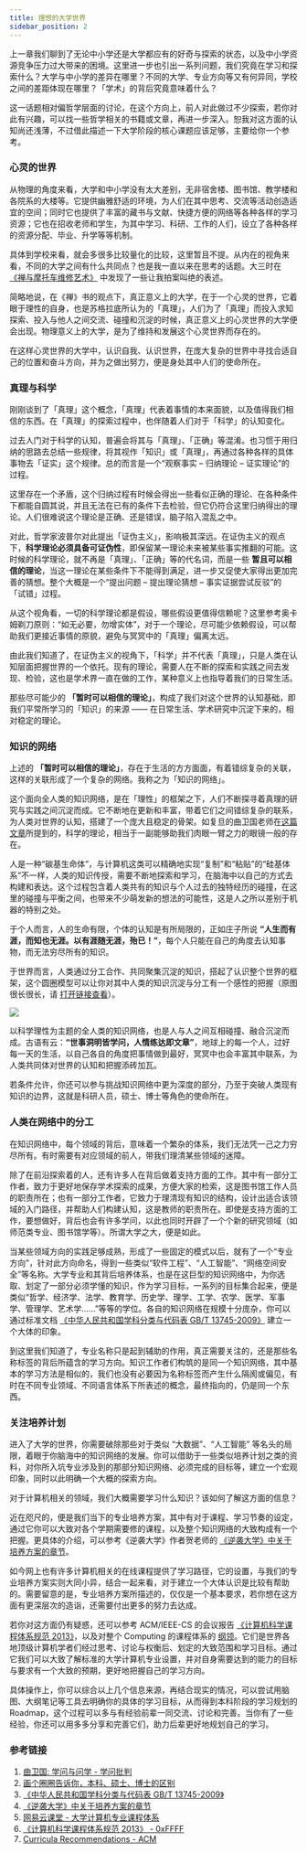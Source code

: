```yaml
---
title: 理想的大学世界
sidebar_position: 2
---
```


上一章我们聊到了无论中小学还是大学都应有的好奇与探索的状态，以及中小学资源竞争压力过大带来的困境。这里进一步也引出一系列问题，我们究竟在学习和探索什么？大学与中小学的差异在哪里？不同的大学、专业方向等又有何异同，学校之间的差距体现在哪里？「学术」的背后究竟意味着什么？

这一话题相对偏哲学层面的讨论，在这个方向上，前人对此做过不少探索，若你对此有兴趣，可以找一些哲学相关的书籍或文章，再进一步深入。恕我对这方面的认知尚还浅薄，不过借此描述一下大学阶段的核心课题应该足够，主要给你一个参考。

### 心灵的世界

从物理的角度来看，大学和中小学没有太大差别，无非宿舍楼、图书馆、教学楼和各院系的大楼等。它提供幽雅舒适的环境，为人们在其中思考、交流等活动创造适宜的空间；同时它也提供了丰富的藏书与文献、快捷方便的网络等各种各样的学习资源；它也在招收老师和学生，为其中学习、科研、工作的人们，设立了各种各样的资源分配、毕业、升学等等机制。

具体到学校来看，就会多很多比较量化的比较，这里暂且不提。从内在的视角来看，不同的大学之间有什么共同点？也是我一直以来在思考的话题。大三时在 [《禅与摩托车维修艺术》](https://book.douban.com/subject/6811366/) 中发现了一些让我拍案叫绝的表述。

简略地说，在《禅》书的观点下，真正意义上的大学，在于一个心灵的世界，它着眼于理性的自身，也是苏格拉底所认为的「真理」，人们为了「真理」而投入求知探索、投入与他人之间交流、碰撞和沉淀的时候，真正意义上的心灵世界的大学便会出现。物理意义上的大学，是为了维持和发展这个心灵世界而存在的。

在这样心灵世界的大学中，认识自我、认识世界，在庞大复杂的世界中寻找合适自己的位置和奋斗方向，并为之做出努力，便是身处其中人们的使命所在。

### 真理与科学

刚刚谈到了「真理」这个概念，「真理」代表着事情的本来面貌，以及值得我们相信的东西。在「真理」的探索过程中，也伴随着人们对于「科学」的认知变化。

过去人门对于科学的认知，普遍会将其与「真理」、「正确」等混淆。也习惯于用归纳的思路去总结一些规律，将其视作「知识」或「真理」，再通过各种各样的具体事物去「证实」这个规律。总的而言是一个“观察事实 – 归纳理论 – 证实理论”的过程。

这里存在一个矛盾，这个归纳过程有时候会得出一些看似正确的理论、在各种条件下都能自圆其说，并且无法在已有的条件下去检验，但它仍符合这里归纳得出的理论。人们很难说这个理论是正确、还是错误，脑子陷入混乱之中。

对此，哲学家波普尔对此提出「证伪主义」，影响极其深远。在证伪主义的观点下，**科学理论必须具备可证伪性**，即保留某一理论未来被某些事实推翻的可能。这时候的科学理论，就不再是「真理」、「正确」等的代名词，而是一些 **暂且可以相信的理论**，当这一理论在某些条件下不能得到满足，进一步又促使大家得出更加完善的猜想。整个大概是一个“提出问题 – 提出理论猜想 – 事实证据尝试反驳”的「试错」过程。

从这个视角看，一切的科学理论都是假设，哪些假设更值得信赖呢？这里参考奥卡姆剃刀原则：“如无必要，勿增实体”，对于一个理论，尽可能少依赖假设，可以帮助我们更接近事情的原貌，避免与冥冥中的「真理」偏离太远。

由此我们知道了，在证伪主义的视角下，「科学」并不代表「真理」，只是人类在认知层面把握世界的一个依托。现有的理论，需要人在不断的探索和实践之间去发现、检验，这也是学术界一直在做的工作，某种意义上也指导着我们的日常生活。

那些尽可能少的 **「暂时可以相信的理论」**，构成了我们对这个世界的认知基础，即我们平常所学习的「知识」的来源 —— 在日常生活、学术研究中沉淀下来的，相对稳定的理论。

### 知识的网络

上述的 **「暂时可以相信的理论」**，存在于生活的方方面面，有着错综复杂的关联，这样的关联形成了一个复杂的网络。我称之为「知识的网络」。

这个面向全人类的知识网络，是在「理性」的框架之下，人们不断探寻着真理的研究与实践之间沉淀而成。它不断地在更新和丰富，带着它们之间错综复杂的联系，为人类对世界的认知，搭建了一个庞大且稳定的骨架。如复旦的曲卫国老师在[这篇文章](https://mp.weixin.qq.com/s?__biz=MzU4ODk2Njc4OA==&mid=2247483653&idx=1&sn=b50831b59ff1d0ed1689ccc8d7a02888&chksm=fdd5ffeecaa276f803b4cd6c6d5a225ed80ced023a308bcd63d37b58d616b5d8ddd61df47f93&mpshare=1&scene=1&srcid=#rd)所提到的，科学的理论，相当于一副能够助我们肉眼一臂之力的眼镜一般的存在。

人是一种“碳基生命体”，与计算机这类可以精确地实现“复制”和“粘贴”的“硅基体系”不一样，人类的知识传授，需要不断地探索和学习，在脑海中以自己的方式去构建和表达。这个过程包含着人类共有的知识与个人过去的独特经历的碰撞，在这里的碰撞与平衡之间，也带来不少萌发新的想法的可能性，这是人之所以差别于机器的特别之处。

于个人而言，人的生命有限，个体的认知是有所局限的，正如庄子所说 **“人生而有涯，而知也无涯。以有涯随无涯，殆已！”**，每个人只能在自己的角度去认知事物，而无法穷尽所有的知识。

于世界而言，人类通过分工合作、共同聚集沉淀的知识，搭起了认识整个世界的框架，这个圆圈模型可以让你对其中人类的知识沉淀与分工有一个感性的把握（原图很长很长，请 [打开链接查看](https://static.0xffff.one/assets/files/2022-07-02/1656755525-570131-knowledge-circle.jpg)）。

<a href="https://static.0xffff.one/assets/files/2022-07-02/1656755525-570131-knowledge-circle.jpg" target="_blank" title="点击查看原图">
  <img src="https://static.0xffff.one/files/2023-10-20/1697815200-36107-human-knowledge.jpg" style={{ maxWidth: '300px' }} />
</a>

以科学理性为主题的全人类的知识网络，也是人与人之间互相碰撞、融合沉淀而成。古语有云：**“世事洞明皆学问，人情练达即文章”**，地球上的每一个人，过好每一天的生活，以自己各自的角度把事情做到最好，冥冥中也会丰富其中联系，为人类共同体对世界的认知和把握添砖加瓦。

若条件允许，你还可以参与挑战知识网络中更为深度的部分，乃至于突破人类现有知识的边界，这就是科研人员，硕士、博士等角色的使命所在。

### 人类在网络中的分工

在知识网络中，每个领域的背后，意味着一个繁杂的体系，我们无法凭一己之力穷尽所有。有时需要有对应领域的前人，带我们理清某些领域的迷障。

除了在前沿探索着的人，还有许多人在背后做着支持方面的工作。其中有一部分工作者，致力于更好地保存学术探索的成果，方便大家的检索，这是图书馆工作人员的职责所在；也有一部分工作者，它致力于理清现有知识的结构，设计出适合该领域的入门路径，并帮助人们构建认知，这是教师的职责所在。即使是支持方面的工作，要想做好，背后也会有许多学问，以此也同时开辟了一个个新的研究领域（如师范类专业、图书馆学等）。所谓大学之大，便是如此。

当某些领域方向的实践足够成熟，形成了一些固定的模式以后，就有了一个“专业方向”，针对此方向命名，得到一些类似“软件工程”、“人工智能”、“网络空间安全”等名称。大学专业和其背后培养体系，也是在这巨型的知识网络中，为你选取、划定了一部分必须学懂的知识，作为学习目标，一系列的目标集合起来，便是类似“哲学、经济学、法学、教育学、历史学、理学、工学、农学、医学、军事学、管理学、艺术学......”等等的学位。各自的知识网络在规模十分庞杂，你可以通过标准文档 [《中华人民共和国学科分类与代码表 GB/T 13745-2009》](http://kyy.njtech.edu.cn/__local/C/A6/D3/BCF7A81B9A2ADB3E6911A03218D_EF642747_1198AA.pdf?e=.pdf) 建立一个大体的印象。

到这里我们知道了，专业名称只是起到辅助的作用，真正需要关注的，还是那些名称标签的背后所蕴含的学习方向。知识工作者们构筑的是同一个知识网络，其中基本的学习方法是相似的，我们也没有必要因为名称标签而产生什么隔阂或偏见，有时在不同专业领域、不同语言体系下所表述的概念，最终指向的，仍是同一个东西。

### 关注培养计划

进入了大学的世界，你需要破除那些对于类似 “大数据”、“人工智能” 等名头的局限，着眼于你脑海中的知识网络的发展。你可以借助于一些类似培养计划之类的资料，对你所入坑专业涉及到的那部分知识网络、必须完成的目标等，建立一个宏观印象，同时以此明确一个大概的探索方向。

对于计算机相关的领域，我们大概需要学习什么知识？该如何了解这方面的信息？

近在咫尺的，便是我们当下的专业培养方案，其中有对于课程、学习节奏的设定，通过它你可以大致对各个学期需要修的课程，以及整个知识网络的大致构成有一个把握。更具体的介绍，可以参考《逆袭大学》作者贺老师的 [《逆袭大学》中关于培养方案的章节](https://blog.csdn.net/sxhelijian/article/details/86152950)。

如今网上也有许多计算机相关的在线课程提供了学习路径，它的设置，与我们的专业培养方案实则大同小异，结合一起来看，对于建立一个大体认识是比较有帮助的。需要留意的是，专业培养方案所描述的，仅仅是一个基本要求，若你想在这方面有更深层次的造诣，还需要付出更多的努力去达成。

若你对这方面仍有疑惑，还可以参考 ACM/IEEE-CS 的会议报告 [《计算机科学课程体系规范 2013》](https://0xffff.one/d/276)，以及对整个 Computing 的课程体系的 [纲领](https://www.acm.org/education/curricula-recommendations)。它们是世界各地顶级计算机学者们经过思考、讨论与权衡后、划定的大致范围和学习目标。通过它我们可以大致了解标准的大学计算机专业设置，并对自身需要达到的能力的目标与要求有一个大致的预期，更好地把握自己的学习方向。

具体操作上，你可以综合以上几个信息来源，再结合现实的情况，可以尝试用脑图、大纲笔记等工具去明确你的具体的学习目标，从而得到本科阶段的学习规划的 Roadmap，这个过程可以多与有经验前辈一同交流、讨论和完善。当你有了一些经验，你还可以用多多分享和完善它们，助力后辈更好地规划自己的学习。

### 参考链接

1. [曲卫国: 学问与问学 - 学问批判](https://mp.weixin.qq.com/s?__biz=MzU4ODk2Njc4OA==&mid=2247483653&idx=1&sn=b50831b59ff1d0ed1689ccc8d7a02888&chksm=fdd5ffeecaa276f803b4cd6c6d5a225ed80ced023a308bcd63d37b58d616b5d8ddd61df47f93&mpshare=1&scene=1&srcid=#rd)
2. [画个圈圈告诉你，本科、硕士、博士的区别](https://static.0xffff.one/assets/files/2022-07-02/1656755525-570131-knowledge-circle.jpg)
3. [《中华人民共和国学科分类与代码表 GB/T 13745-2009》](http://kyy.njtech.edu.cn/__local/C/A6/D3/BCF7A81B9A2ADB3E6911A03218D_EF642747_1198AA.pdf?e=.pdf)
4. [《逆袭大学》中关于培养方案的章节](https://blog.csdn.net/sxhelijian/article/details/86152950)
5. [网易云课堂 - 大学计算机专业课程体系](https://study.163.com/curricula/cs.htm)
6. [《计算机科学课程体系规范 2013》 - 0xFFFF](https://0xffff.one/d/276)
7. [Curricula Recommendations - ACM](https://www.acm.org/education/curricula-recommendations)
